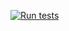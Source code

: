 [![Run tests](https://github.com/XanderVertegaal/github_actions/actions/workflows/run-tests.yaml/badge.svg)](https://github.com/XanderVertegaal/github_actions/actions/workflows/run-tests.yaml)